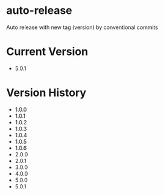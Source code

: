 # auto-release
Auto release with new tag (version) by conventional commits

# Current Version
- 5.0.1

# Version History
- 1.0.0
- 1.0.1
- 1.0.2
- 1.0.3
- 1.0.4
- 1.0.5
- 1.0.6
- 2.0.0
- 2.0.1
- 3.0.0
- 4.0.0
- 5.0.0
- 5.0.1
